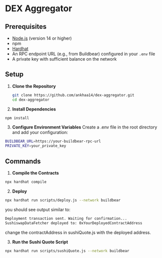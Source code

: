 # DEX Aggregator 

## Prerequisites

- [Node.js](https://nodejs.org/) (version 14 or higher)
- npm 
- [Hardhat](https://hardhat.org/)
- An RPC endpoint URL (e.g., from Buildbear) configured in your `.env` file
- A private key with sufficient balance on the network

## Setup

1. **Clone the Repository**

   ```bash
   git clone https://github.com/ankhaa14/dex-aggregator.git
   cd dex-aggregator

2. **Install Dependencies**
  ```bash
  npm install
  ```

3. **Configure Environment Variables**
  Create a .env file in the root directory and add your configuration:
  ```bash
  BUILDBEAR_URL=https://your-buildbear-rpc-url
  PRIVATE_KEY=your_private_key
  ```

## Commands

1. **Compile the Contracts**
  ```bash
  npx hardhat compile
  ```

2. **Deploy**
  ```bash
 npx hardhat run scripts/deploy.js --network buildbear
 ```

 you should see output similar to:
  ```bash
  Deployment transaction sent. Waiting for confirmation...
  SushiswapDataFetcher deployed to: 0xYourDeployedContractAddress
  ```

  change the contractAddress in sushiQuote.js with the deployed address.

3. **Run the Sushi Quote Script**
  ```bash
  npx hardhat run scripts/sushiQuote.js --network buildbear
  ```
